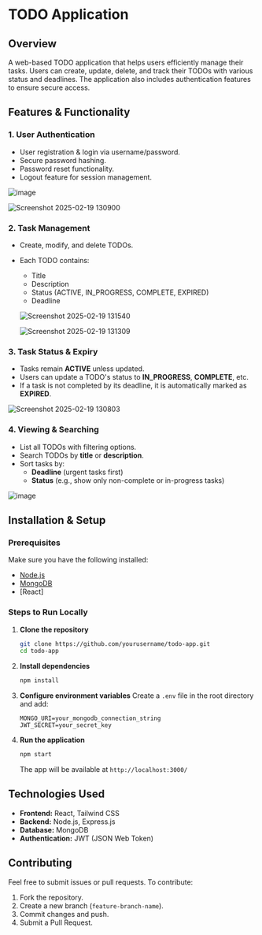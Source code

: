 # TODO Application

## Overview
A web-based TODO application that helps users efficiently manage their tasks. Users can create, update, delete, and track their TODOs with various status and deadlines. The application also includes authentication features to ensure secure access.

## Features & Functionality

### 1. User Authentication
- User registration & login via username/password.
- Secure password hashing.
- Password reset functionality.
- Logout feature for session management.


![image](https://github.com/user-attachments/assets/a8868739-4633-42ff-9c5a-6221b1d4067d)


![Screenshot 2025-02-19 130900](https://github.com/user-attachments/assets/614fa0c4-ae48-45d3-bb74-1114fe7a0b45)



### 2. Task Management
- Create, modify, and delete TODOs.
- Each TODO contains:
  - Title
  - Description
  - Status (ACTIVE, IN_PROGRESS, COMPLETE, EXPIRED)
  - Deadline

  

  ![Screenshot 2025-02-19 131540](https://github.com/user-attachments/assets/d13f36ea-fb2d-4e81-bbc7-6a5269d62820)

  ![Screenshot 2025-02-19 131309](https://github.com/user-attachments/assets/2514953d-152e-447a-aed6-178d365875b5)




### 3. Task Status & Expiry
- Tasks remain **ACTIVE** unless updated.
- Users can update a TODO's status to **IN_PROGRESS**, **COMPLETE**, etc.
- If a task is not completed by its deadline, it is automatically marked as **EXPIRED**.
  

![Screenshot 2025-02-19 130803](https://github.com/user-attachments/assets/1ed81194-3955-44ed-a293-71a6c94fa1d4)


### 4. Viewing & Searching
- List all TODOs with filtering options.
- Search TODOs by **title** or **description**.
- Sort tasks by:
  - **Deadline** (urgent tasks first)
  - **Status** (e.g., show only non-complete or in-progress tasks)

![image](https://github.com/user-attachments/assets/4b10e0ec-b60b-401d-b296-72b23c0bc66f)




## Installation & Setup

### Prerequisites
Make sure you have the following installed:
- [Node.js](https://nodejs.org/)
- [MongoDB](https://www.mongodb.com/)
- [React]

### Steps to Run Locally

1. **Clone the repository**
   ```bash
   git clone https://github.com/yourusername/todo-app.git
   cd todo-app
   ```

2. **Install dependencies**
   ```bash
   npm install
   ```

3. **Configure environment variables**
   Create a `.env` file in the root directory and add:
   ```plaintext
   MONGO_URI=your_mongodb_connection_string
   JWT_SECRET=your_secret_key
   ```

4. **Run the application**
   ```bash
   npm start
   ```
   The app will be available at `http://localhost:3000/`


## Technologies Used
- **Frontend:** React, Tailwind CSS 
- **Backend:** Node.js, Express.js
- **Database:** MongoDB
- **Authentication:** JWT (JSON Web Token)

## Contributing
Feel free to submit issues or pull requests. To contribute:
1. Fork the repository.
2. Create a new branch (`feature-branch-name`).
3. Commit changes and push.
4. Submit a Pull Request.

